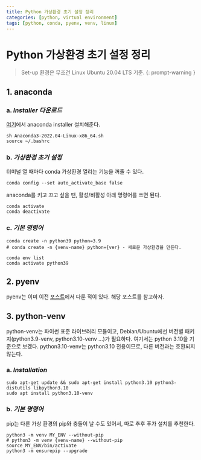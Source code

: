 ```yaml
---
title: Python 가상환경 초기 설정 정리
categories: [python, virtual environment]
tags: [python, conda, pyenv, venv, linux]
---
```


# Python 가상환경 초기 설정 정리

> Set-up 환경은 무조건 Linux Ubuntu 20.04 LTS 기준.
{: prompt-warning }

## 1. anaconda

### a. *Installer 다운로드*

[여기](https://www.anaconda.com/download)에서 anaconda installer 설치해준다.

```shell
sh Anaconda3-2022.04-Linux-x86_64.sh
source ~/.bashrc
```

### b. *가상환경 초기 설정*

터미널 열 때마다 conda 가상환경 열리는 기능을 꺼줄 수 있다.

```shell
conda config --set auto_activate_base false
```

anaconda를 키고 끄고 싶을 땐, 활성/비활성 아래 명령어를 쓰면 된다.

```shell
conda activate
conda deactivate
```

### c. *기본 명령어*

```shell
conda create -n python39 python=3.9
# conda create -n {venv-name} python={ver} - 새로운 가상환경을 만든다.

conda env list  
conda activate python39
```

## 2. pyenv

pyenv는 이미 이전 [포스트](https://kjh2159.github.io/posts/pyenv-commands/)에서 다룬 적이 있다. 해당 포스트를 참고하자.

## 3. python-venv

python-venv는 파이썬 표준 라이브러리 모듈이고, Debian/Ubuntu에선 버전별 패키지(python3.9-venv, python3.10-venv …)가 필요하다.
여기서는 python 3.10을 기준으로 보겠다. python3.10-venv는 python3.10 전용이므로, 다른 버전과는 호환되지 않는다.

### a. *Installation*

```shell
sudo apt-get update && sudo apt-get install python3.10 python3-distutils libpython3.10
sudo apt install python3.10-venv
```

### b. *기본 명령어*

pip는 다른 가상 환경의 pip와 충돌이 날 수도 있어서, 따로 추후 푸가 설치를 추천한다.

```shell
python3 -m venv MY_ENV --without-pip
# python3 -m venv {venv-name} --without-pip
source MY_ENV/bin/activate
python3 -m ensurepip --upgrade
```